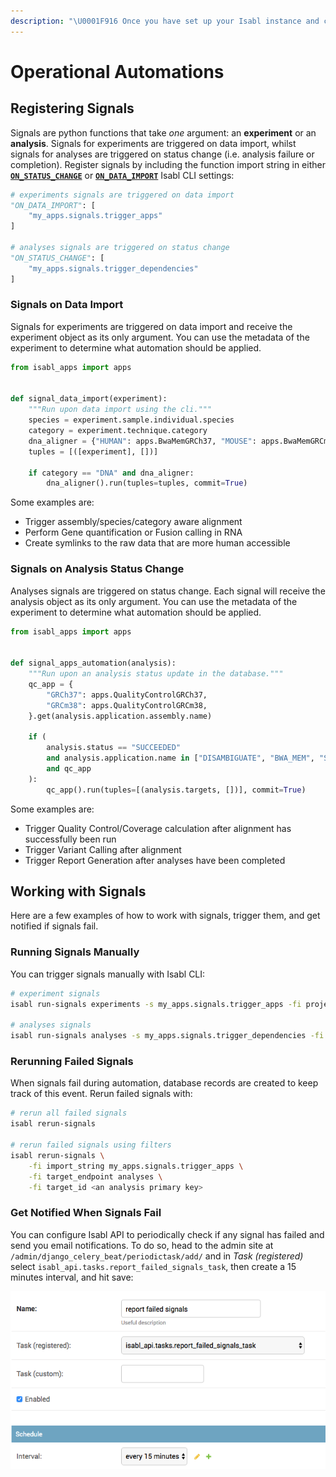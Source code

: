 ```yaml
---
description: "\U0001F916 Once you have set up your Isabl instance and created a few applications you can now automate your processes! In Isabl, this is achieved using signals."
---
```


# Operational Automations

## Registering Signals

Signals are python functions that take _one_ argument: an **experiment** or an **analysis**. Signals for experiments are triggered on data import, whilst signals for analyses are triggered on status change \(i.e.  analysis failure or completion\). Register signals by including the function import string in either [**`ON_STATUS_CHANGE`**](isabl-settings.md#isabl-cli-settings) or [**`ON_DATA_IMPORT`**](isabl-settings.md#isabl-cli-settings) Isabl CLI settings: 

```python
# experiments signals are triggered on data import
"ON_DATA_IMPORT": [
    "my_apps.signals.trigger_apps"
]

# analyses signals are triggered on status change
"ON_STATUS_CHANGE": [
    "my_apps.signals.trigger_dependencies"
]
```

### Signals on Data Import

Signals for experiments are triggered on data import and receive the experiment object as its only argument. You can use the metadata of the experiment to determine what automation should be applied. 

```python
from isabl_apps import apps


def signal_data_import(experiment):
    """Run upon data import using the cli."""
    species = experiment.sample.individual.species
    category = experiment.technique.category
    dna_aligner = {"HUMAN": apps.BwaMemGRCh37, "MOUSE": apps.BwaMemGRCm38}.get(species)
    tuples = [([experiment], [])]

    if category == "DNA" and dna_aligner:
        dna_aligner().run(tuples=tuples, commit=True)
```

Some examples are:

* Trigger assembly/species/category aware alignment
* Perform Gene quantification or Fusion calling in RNA
* Create symlinks to the raw data that are more human accessible

### Signals on Analysis Status Change

Analyses signals are triggered on status change. Each signal will receive the analysis object as its only argument. You can use the metadata of the experiment to determine what automation should be applied. 

```python
from isabl_apps import apps


def signal_apps_automation(analysis):
    """Run upon an analysis status update in the database."""
    qc_app = {
        "GRCh37": apps.QualityControlGRCh37,
        "GRCm38": apps.QualityControlGRCm38,
    }.get(analysis.application.assembly.name)

    if (
        analysis.status == "SUCCEEDED"
        and analysis.application.name in ["DISAMBIGUATE", "BWA_MEM", "STAR"]
        and qc_app
    ):
        qc_app().run(tuples=[(analysis.targets, [])], commit=True)
```

Some examples are:

* Trigger Quality Control/Coverage calculation after alignment has successfully been run
* Trigger Variant Calling after alignment
* Trigger Report Generation after analyses have been completed

## Working with Signals

Here are a few examples of how to work with signals, trigger them, and get notified if signals fail.

### Running Signals Manually

You can trigger signals manually with Isabl CLI:

```bash
# experiment signals
isabl run-signals experiments -s my_apps.signals.trigger_apps -fi projects 100 

# analyses signals
isabl run-signals analyses -s my_apps.signals.trigger_dependencies -fi projects 100 
```

### Rerunning Failed Signals

When signals fail during automation, database records are created to keep track of this event. Rerun failed signals with:

```bash
# rerun all failed signals
isabl rerun-signals

# rerun failed signals using filters
isabl rerun-signals \
    -fi import_string my_apps.signals.trigger_apps \
    -fi target_endpoint analyses \
    -fi target_id <an analysis primary key>
```

### Get Notified When Signals Fail

You can configure Isabl API to periodically check if any signal has failed and send you email notifications. To do so, head to the admin site at `/admin/django_celery_beat/periodictask/add/` and in _Task \(registered\)_ select `isabl_api.tasks.report_failed_signals_task`, then create a 15 minutes interval, and hit save:

![](.gitbook/assets/image%20%285%29.png)



